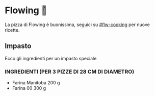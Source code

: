 # Flowing 🍕

La pizza di Flowing è buonissima, seguici su [#flw-cooking]() per nuove ricette.

## Impasto

Ecco gli ingredienti per un impasto speciale

### INGREDIENTI (PER 3 PIZZE DI 28 CM DI DIAMETRO)

- Farina Manitoba 200 g
- Farina 00 300 g
